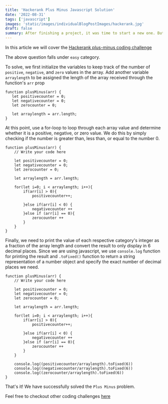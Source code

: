 ```yaml
---
title: 'Hackerank Plus Minus Javascript Solution'
date: '2022-08-31'
tags: ['javascript']
images: 'static/images/individualBlogPostImages/hackerank.jpg'
draft: false
summary: After finishing a project, it was time to start a new one. But where do I begin? What do I build? These are the questions I asked myself. This post is about my journey in creating a new project and the steps I took to get started.
---
```


In this article we will cover the [Hackerank plus-minus coding challenge](https://www.hackerrank.com/challenges/one-month-preparation-kit-plus-minus/problem?isFullScreen=true&h_l=interview&playlist_slugs%5B%5D=preparation-kits&playlist_slugs%5B%5D=one-month-preparation-kit&playlist_slugs%5B%5D=one-month-week-one)

The above question falls under `easy` category.

To solve, we first initialize the variables to keep track of the number of `positive`, `negative`, and `zero` values in the array.
Add another variable `arraylength` to be assigned the length of the array received through the function's `arr` prop

```
function plusMinus(arr) {
   let positivecounter = 0;
   let negativecounter = 0;
   let zerocounter = 0;

   let arraylength = arr.length;
}
```

At this point, use a for-loop to loop through each array value and determine whether it is a positive, negative, or zero value. We do this by simply checking if the number is greater than, less than, or equal to the number 0.

```
function plusMinus(arr) {
    // Write your code here

    let positivecounter = 0;
    let negativecounter = 0;
    let zerocounter = 0;

    let arraylength = arr.length;

    for(let i=0; i < arraylength; i++){
        if(arr[i] > 0){
            positivecounter++;

        }else if(arr[i] < 0) {
            negativecounter ++
        }else if (arr[i] == 0){
            zerocounter ++
        }
    }
}
```

Finally, we need to print the value of each respective category's integer as a fraction of the array length and convert the result to only display in 6 decimal places. Since we are using javascript, we use `console.log` function for printing the result and `.toFixed()` function to return a string representation of a number object and specify the exact number of decimal places we need.

```
function plusMinus(arr) {
    // Write your code here

    let positivecounter = 0;
    let negativecounter = 0;
    let zerocounter = 0;

    let arraylength = arr.length;

    for(let i=0; i < arraylength; i++){
        if(arr[i] > 0){
            positivecounter++;

        }else if(arr[i] < 0) {
            negativecounter ++
        }else if (arr[i] == 0){
            zerocounter ++
        }
    }

    console.log((positivecounter/arraylength).toFixed(6))
    console.log((negativecounter/arraylength).toFixed(6))
    console.log((zerocounter/arraylength).toFixed(6))
}
```

That's it! We have successfully solved the `Plus Minus` problem.

Feel free to checkout other coding challenges [here](https://www.apeli.tech/)

